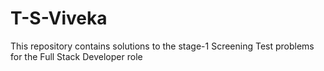 # T-S-Viveka
This repository contains solutions to the stage-1 Screening Test problems for the Full Stack Developer role
